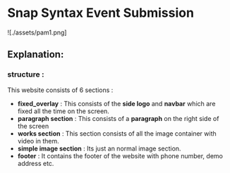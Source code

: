 # Snap Syntax Event Submission

![./assets/pam1.png]

## Explanation:

### structure :

This website consists of 6 sections :

- **fixed_overlay** : This consists of the **side logo** and **navbar** which are fixed all the time on the screen.
- **paragraph section** : This consists of a **paragraph** on the right side of the screen
- **works section** : This section consists of all the image container with video in them.
- **simple image section** : Its just an normal image section.
- **footer** : It contains the footer of the website with phone number, demo address etc.
